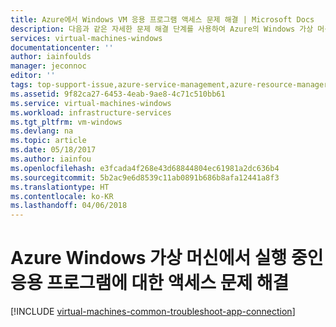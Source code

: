 ```yaml
---
title: Azure에서 Windows VM 응용 프로그램 액세스 문제 해결 | Microsoft Docs
description: 다음과 같은 자세한 문제 해결 단계를 사용하여 Azure의 Windows 가상 머신에서 실행되는 응용 프로그램 연결 관련 문제를 격리하세요.
services: virtual-machines-windows
documentationcenter: ''
author: iainfoulds
manager: jeconnoc
editor: ''
tags: top-support-issue,azure-service-management,azure-resource-manager
ms.assetid: 9f82ca27-6453-4eab-9ae8-4c71c510bb61
ms.service: virtual-machines-windows
ms.workload: infrastructure-services
ms.tgt_pltfrm: vm-windows
ms.devlang: na
ms.topic: article
ms.date: 05/18/2017
ms.author: iainfou
ms.openlocfilehash: e3fcada4f268e43d68844804ec61981a2dc636b4
ms.sourcegitcommit: 5b2ac9e6d8539c11ab0891b686b8afa12441a8f3
ms.translationtype: HT
ms.contentlocale: ko-KR
ms.lasthandoff: 04/06/2018
---
```

# <a name="troubleshoot-access-to-an-application-running-on-a-windows-virtual-machine-in-azure"></a>Azure Windows 가상 머신에서 실행 중인 응용 프로그램에 대한 액세스 문제 해결
[!INCLUDE [virtual-machines-common-troubleshoot-app-connection](../../../includes/virtual-machines-common-troubleshoot-app-connection.md)]

